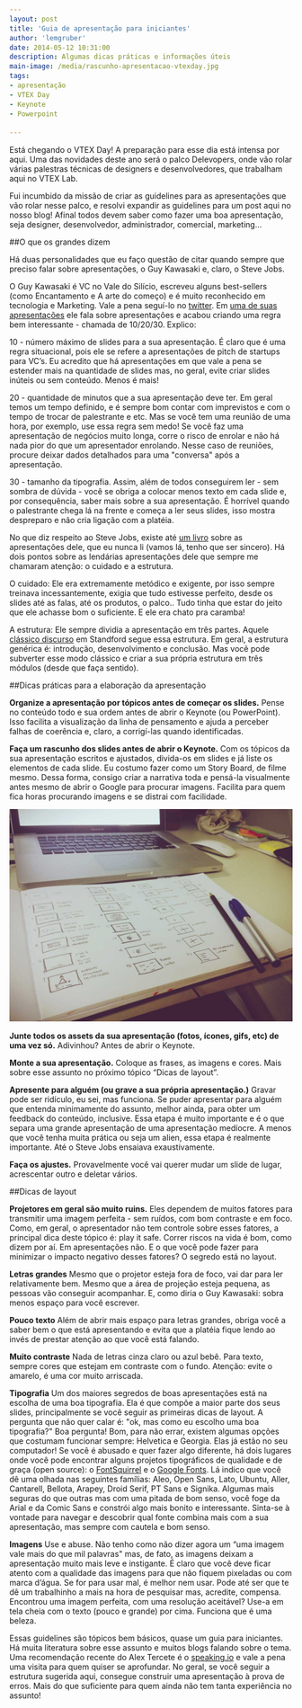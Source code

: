 ```yaml
---
layout: post
title: 'Guia de apresentação para iniciantes'
author: 'lemgruber'
date: 2014-05-12 10:31:00
description: Algumas dicas práticas e informações úteis
main-image: /media/rascunho-apresentacao-vtexday.jpg
tags: 
- apresentação
- VTEX Day
- Keynote
- Powerpoint

---
```


Está chegando o VTEX Day! A preparação para esse dia está intensa por aqui. Uma das novidades deste ano será o palco Delevopers, onde vão rolar várias palestras técnicas de designers e desenvolvedores, que trabalham aqui no VTEX Lab.

Fui incumbido da missão de criar as guidelines para as apresentações que vão rolar nesse palco, e resolvi expandir as guidelines para um post aqui no nosso blog! Afinal todos devem saber como fazer uma boa apresentação, seja designer, desenvolvedor, administrador, comercial, marketing...

##O que os grandes dizem

Há duas personalidades que eu faço questão de citar quando sempre que preciso falar sobre apresentações, o Guy Kawasaki e, claro, o Steve Jobs.

O Guy Kawasaki é VC no Vale do Silício, escreveu alguns best-sellers (como Encantamento e A arte do começo) e é muito reconhecido em tecnologia e Marketing. Vale a pena seguí-lo no [twitter](http://twitter.com/GuyKawasaki). Em [uma de suas apresentações](https://www.youtube.com/watch?v=VKhEg79xLio) ele fala sobre apresentações e acabou criando uma regra bem interessante - chamada de 10/20/30. Explico:

10 - número máximo de slides para a sua apresentação. É claro que é uma regra situacional, pois ele se refere a apresentações de pitch de startups para VC’s. Eu acredito que há apresentações em que vale a pena se estender mais na quantidade de slides mas, no geral, evite criar slides inúteis ou sem conteúdo. Menos é mais!

20 - quantidade de minutos que a sua apresentação deve ter. Em geral temos um tempo definido, e é sempre bom contar com imprevistos e com o tempo de trocar de palestrante e etc. Mas se você tem uma reunião de uma hora, por exemplo, use essa regra sem medo! Se você faz uma apresentação de negócios muito longa, corre o risco de enrolar e não há nada pior do que um apresentador enrolando. Nesse caso de reuniões, procure deixar dados detalhados para uma "conversa" após a apresentação.

30 - tamanho da tipografia. Assim, além de todos conseguirem ler - sem sombra de dúvida - você se obriga a colocar menos texto em cada slide e, por consequência, saber mais sobre a sua apresentação. É horrível quando o palestrante chega lá na frente e começa a ler seus slides, isso mostra despreparo e não cria ligação com a platéia.

No que diz respeito ao Steve Jobs, existe até [um livro](http://www.livrariacultura.com.br/scripts/resenha/resenha.asp?nitem=22120503) sobre as apresentações dele, que eu nunca li (vamos lá, tenho que ser sincero). Há dois pontos sobre as lendárias apresentações dele que sempre me chamaram atenção: o cuidado e a estrutura.

O cuidado: Ele era extremamente metódico e exigente, por isso sempre treinava incessantemente, exigia que tudo estivesse perfeito, desde os slides até as falas, até os produtos, o palco.. Tudo tinha que estar do jeito que ele achasse bom o suficiente. E ele era chato pra caramba!

A estrutura: Ele sempre dividia a apresentação em três partes. Aquele [clássico discurso](https://www.youtube.com/watch?v=s9E6XfJPAMM) em Standford segue essa estrutura. Em geral, a estrutura genérica é: introdução, desenvolvimento e conclusão. Mas você pode subverter esse modo clássico e criar a sua própria estrutura em três módulos (desde que faça sentido).

##Dicas práticas para a elaboração da apresentação

**Organize a apresentação por tópicos antes de começar os slides.** Pense no conteúdo todo e sua ordem antes de abrir o Keynote (ou PowerPoint). Isso facilita a visualização da linha de pensamento e ajuda a perceber falhas de coerência e, claro, a corrigí-las quando identificadas.

**Faça um rascunho dos slides antes de abrir o Keynote.** Com os tópicos da sua apresentação escritos e ajustados, divida-os em slides e já liste os elementos de cada slide. Eu costumo fazer como um Story Board, de filme mesmo. Dessa forma, consigo criar a narrativa toda e pensá-la visualmente antes mesmo de abrir o Google para procurar imagens. Facilita para quem fica horas procurando imagens e se distrai com facilidade.

![Rascunhos](/media/rascunho-apresentacao-vtexday.jpg)

**Junte todos os assets da sua apresentação (fotos, ícones, gifs, etc) de uma vez só.** Adivinhou? Antes de abrir o Keynote.

**Monte a sua apresentação.** Coloque as frases, as imagens e cores. Mais sobre esse assunto no próximo tópico “Dicas de layout”.

**Apresente para alguém (ou grave a sua própria apresentação.)** Gravar pode ser ridículo, eu sei, mas funciona. Se puder apresentar para alguém que entenda minimamente do assunto, melhor ainda, para obter um feedback do conteúdo, inclusive. Essa etapa é muito importante e é o que separa uma grande apresentação de uma apresentação medíocre. A menos que você tenha muita prática ou seja um alien, essa etapa é realmente importante. Até o Steve Jobs ensaiava exaustivamente.

**Faça os ajustes.** Provavelmente você vai querer mudar um slide de lugar, acrescentar outro e deletar vários.

##Dicas de layout

**Projetores em geral são muito ruins.** Eles dependem de muitos fatores para transmitir uma imagem perfeita - sem ruídos, com bom contraste e em foco. Como, em geral, o apresentador não tem controle sobre esses fatores, a principal dica deste tópico é: play it safe. Correr riscos na vida é bom, como dizem por aí. Em apresentações não. E o que você pode fazer para minimizar o impacto negativo desses fatores? O segredo está no layout.

**Letras grandes** Mesmo que o projetor esteja fora de foco, vai dar para ler relativamente bem. Mesmo que a área de projeção esteja pequena, as pessoas vão conseguir acompanhar. E, como diria o Guy Kawasaki: sobra menos espaço para você escrever.

**Pouco texto** Além de abrir mais espaço para letras grandes, obriga você a saber bem o que está apresentando e evita que a platéia fique lendo ao invés de prestar atenção ao que você está falando.

**Muito contraste** Nada de letras cinza claro ou azul bebê. Para texto, sempre cores que estejam em contraste com o fundo. Atenção: evite o amarelo, é uma cor muito arriscada.

**Tipografia** Um dos maiores segredos de boas apresentações está na escolha de uma boa tipografia. Ela é que compõe a maior parte dos seus slides, principalmente se você seguir as primeiras dicas de layout. A pergunta que não quer calar é: "ok, mas como eu escolho uma boa tipografia?" Boa pergunta! Bom, para não errar, existem algumas opções que costumam funcionar sempre: Helvetica e Georgia. Elas já estão no seu computador! Se você é abusado e quer fazer algo diferente, há dois lugares onde você pode encontrar alguns projetos tipográficos de qualidade e de graça (open source): o [FontSquirrel](http://www.fontsquirrel.com/) e o [Google Fonts](http://www.google.com/fonts). Lá indico que você dê uma olhada nas seguintes famílias: Aleo, Open Sans, Lato, Ubuntu, Aller, Cantarell, Bellota, Arapey, Droid Serif, PT Sans e Signika. Algumas mais seguras do que outras mas com uma pitada de bom senso, você foge da Arial e da Comic Sans e constrói algo mais bonito e interessante. Sinta-se à vontade para navegar e descobrir qual fonte combina mais com a sua apresentação, mas sempre com cautela e bom senso.

**Imagens** Use e abuse. Não tenho como não dizer agora um “uma imagem vale mais do que mil palavras" mas, de fato, as imagens deixam a apresentação muito mais leve e instigante. É claro que você deve ficar atento com a qualidade das imagens para que não fiquem pixeladas ou com marca d’água. Se for para usar mal, é melhor nem usar. Pode até ser que te dê um trabalhinho a mais na hora de pesquisar mas, acredite, compensa. Encontrou uma imagem perfeita, com uma resolução aceitável? Use-a em tela cheia com o texto (pouco e grande) por cima. Funciona que é uma beleza.

Essas guidelines são tópicos bem básicos, quase um guia para iniciantes. Há muita literatura sobre esse assunto e muitos blogs falando sobre o tema. Uma recomendação recente do Alex Tercete é o [speaking.io](http://speaking.io/) e vale a pena uma visita para quem quiser se aprofundar. No geral, se você seguir a estrutura sugerida aqui, consegue construir uma apresentação à prova de erros. Mais do que suficiente para quem ainda não tem tanta experiência no assunto!